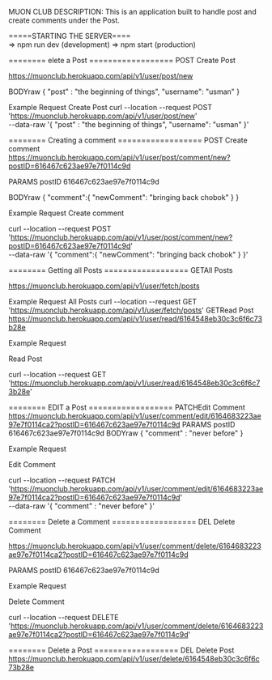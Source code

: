 MUON CLUB
DESCRIPTION: This is an application built to handle post and create comments under the Post. 

=====STARTING THE SERVER====  
=> npm run dev (development)
=> npm start (production)

======== elete a Post ==================
POST Create Post

https://muonclub.herokuapp.com/api/v1/user/post/new

BODYraw
{
    "post" : "the beginning of things",
    "username": "usman"
}


Example Request
Create Post
curl --location --request POST 'https://muonclub.herokuapp.com/api/v1/user/post/new' \
--data-raw '{
    "post" : "the beginning of things",
    "username": "usman"
}'

======== Creating a comment ==================
POST Create comment
https://muonclub.herokuapp.com/api/v1/user/post/comment/new?postID=616467c623ae97e7f0114c9d

PARAMS
postID
616467c623ae97e7f0114c9d

BODYraw
{
    "comment":{
        "newComment": "bringing back chobok"
    }
}


Example Request
Create comment

curl --location --request POST 'https://muonclub.herokuapp.com/api/v1/user/post/comment/new?postID=616467c623ae97e7f0114c9d' \
--data-raw '{
    "comment":{
        "newComment": "bringing back chobok"
    }
}'


======== Getting all Posts ==================
GETAll Posts

https://muonclub.herokuapp.com/api/v1/user/fetch/posts


Example Request
All Posts
curl --location --request GET 'https://muonclub.herokuapp.com/api/v1/user/fetch/posts'
GETRead Post
https://muonclub.herokuapp.com/api/v1/user/read/6164548eb30c3c6f6c73b28e


Example Request

Read Post

curl --location --request GET 'https://muonclub.herokuapp.com/api/v1/user/read/6164548eb30c3c6f6c73b28e'

======== EDIT a Post ==================
PATCHEdit Comment
https://muonclub.herokuapp.com/api/v1/user/comment/edit/6164683223ae97e7f0114ca2?postID=616467c623ae97e7f0114c9d
PARAMS
postID
616467c623ae97e7f0114c9d
BODYraw
{
    "comment" : "never before"
}


Example Request

Edit Comment

curl --location --request PATCH 'https://muonclub.herokuapp.com/api/v1/user/comment/edit/6164683223ae97e7f0114ca2?postID=616467c623ae97e7f0114c9d' \
--data-raw '{
    "comment" : "never before"
}'

======== Delete a Comment ==================
DEL Delete Comment

https://muonclub.herokuapp.com/api/v1/user/comment/delete/6164683223ae97e7f0114ca2?postID=616467c623ae97e7f0114c9d

PARAMS
postID
616467c623ae97e7f0114c9d


Example Request

Delete Comment

curl --location --request DELETE 'https://muonclub.herokuapp.com/api/v1/user/comment/delete/6164683223ae97e7f0114ca2?postID=616467c623ae97e7f0114c9d'

======== Delete a Post ==================
DEL Delete Post
https://muonclub.herokuapp.com/api/v1/user/delete/6164548eb30c3c6f6c73b28e
